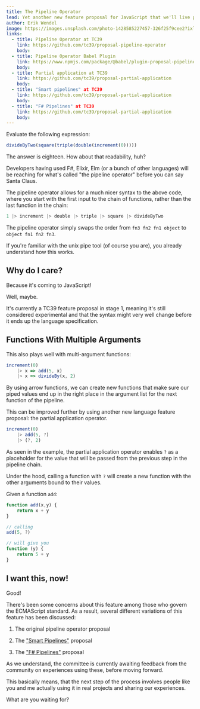 ```yaml
---
title: The Pipeline Operator
lead: Yet another new feature proposal for JavaScript that we'll live perfectly fine without (but would at the same time also be very handy).
author: Erik Wendel
image: https://images.unsplash.com/photo-1428585227457-326f25f9cee2?ixlib=rb-1.2.1&ixid=eyJhcHBfaWQiOjEyMDd9&auto=format&fit=crop&w=1650&q=80
links:
  - title: Pipeline Operator at TC39
    link: https://github.com/tc39/proposal-pipeline-operator
    body: 
  - title: Pipeline Operator Babel Plugin
    link: https://www.npmjs.com/package/@babel/plugin-proposal-pipeline-operator
    body: 
  - title: Partial application at TC39
    link: https://github.com/tc39/proposal-partial-application
    body: 
  - title: "Smart pipelines" at TC39
    link: https://github.com/tc39/proposal-partial-application
    body: 
  - title: "F# Pipelines" at TC39
    link: https://github.com/tc39/proposal-partial-application
    body: 
---
```


Evaluate the following expression:

```js
divideByTwo(square(triple(double(increment(0)))))
```

The answer is eighteen.
How about that readability, huh?

Developers having used F#, Elixir, Elm (or a bunch of other languages) will be reaching for what's called "the pipeline operator" before you can say Santa Claus.

The pipeline operator allows for a much nicer syntax to the above code, where you start with the first input to the chain of functions, rather than the last function in the chain:

```js
1 |> increment |> double |> triple |> square |> divideByTwo
```

The pipeline operator simply swaps the order from `fn3 fn2 fn1 object` to `object fn1 fn2 fn3`.

If you're familiar with the unix pipe tool (of course you are), you already understand how this works.

## Why do I care?

Because it's coming to JavaScript!

Well, maybe. 

It's currently a TC39 feature proposal in stage 1, meaning it's still considered experimental and that the syntax might very well change before it ends up the language specification.

## Functions With Multiple Arguments

This also plays well with multi-argument functions:

```js
increment(0)
    |> x => add(5, x)
    |> x => divideBy(x, 2)
```

By using arrow functions, we can create new functions that make sure our piped values end up in the right place in the argument list for the next function of the pipeline.

This can be improved further by using another new language feature proposal: the partial application operator.

```js
increment(0)
    |> add(5, ?)
    |> (?, 2)
```

As seen in the example, the partial application operator enables `?` as a placeholder for the value that will be passed from the previous step in the pipeline chain.

Under the hood, calling a function with `?` will create a new function with the other arguments bound to their values.

Given a function `add`:

```js
function add(x,y) {
    return x + y
}

// calling
add(5, ?)

// will give you 
function (y) {
    return 5 + y
}
```

## I want this, now!

Good! 

There's been some concerns about this feature among those who govern the ECMAScript standard. As a result, several different variations of this feature has been discussed:

1. The original pipeline operator proposal

2. The ["Smart Pipelines"](https://github.com/js-choi/proposal-smart-pipelines) proposal

3. The ["F# Pipelines"](https://github.com/valtech-nyc/proposal-fsharp-pipelines) proposal

As we understand, the committee is currently awaiting feedback from the community on experiences using these, before moving forward.

This basically means, that the next step of the process involves people like you and me actually using it in real projects and sharing our experiences.

What are you waiting for?





